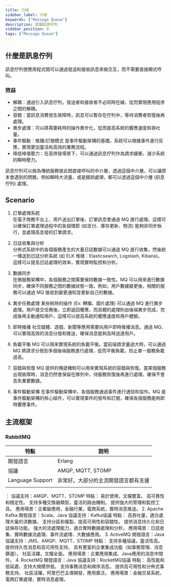 ```yaml
---
title: 介紹
sidebar_label: 介紹
keywords: ["Message Queue"]
description: 認識訊息佇列
sidebar_position: 0
tags: ["Message Queue"]
---
```


## 什麼是訊息佇列

訊息佇列使應用程式間可以通過發送和接收訊息來做交互，而不需要直接顯式呼叫。

### 效益

- 解耦：通過引入訊息佇列，發送者和接收者不必同時在線，從而實現應用程序之間的解耦。
- 容錯：當訊息消費發生故障時，訊息可以暫存在佇列中，等待消費者恢復後再處理。
- 異步處理：可以將需要耗時的操作異步化，從而提高系統的響應速度和吞吐量。
- 事件驅動：推播/訂閱模式 是事件驅動架構的基礎。系統可以根據事件進行反應，實現更加靈活和高效的業務流程。
- 降低峰值壓力：在高併發場景下，可以通過訊息佇列作為請求緩衝，減少系統的瞬時壓力。

訊息佇列可以做為傳統服務彼此間直接呼叫的中介層，透過這個中介層，可以讓原本會遇到的問題，例如瞬時大流量，或是錯誤處理，都可以透過這個中介層 (訊息佇列) 處理。


## Scenario

1. 訂單處理系統  
在電子商務平台上，用戶送出訂單後，訂單訊息會通過 MQ 進行處理。這樣可以確保訂單處理過程中的各個環節 (如支付、庫存更新、物流) 能夠非同步執行，並處理高並發的訂單請求。

2. 日誌收集與分析  
分佈式系統中的各個服務產生的大量日誌數據可以通過 MQ 進行收集，然後統一傳送到日誌分析系統 (如 ELK 堆棧：Elasticsearch, Logstash, Kibana)。這樣可以提高日誌處理的效率，實現實時監控和分析。

3. 數據同步  
在微服務架構中，各個服務之間需要保持數據一致性。MQ 可以用來進行數據同步，確保不同服務之間的數據狀態一致。例如，用戶數據變更後，相關的服務可以通過 MQ 接收到變更通知並更新自己的數據。

4. 異步任務處理
某些耗時的操作 (Ex: 轉檔、圖片處理) 可以通過 MQ 進行異步處理。用戶提交任務後，立即返回響應，而具體的處理則由後端異步完成，完成後再主動通知用戶，這樣可以提高系統的響應速度和用戶體驗。

5. 即時推播
社交媒體、遊戲、新聞等應用需要向用戶即時推播消息。通過 MQ，可以實現高效的消息分發和推送，確保消息能夠及時送達用戶。

7. 負載平衡
MQ 可以用來實現系統的負載平衡。當前端請求量過大時，可以通過 MQ 將請求分發到多個後端服務進行處理，從而平衡負載，防止單一服務負載過高。

8. 容錯與恢復
MQ 提供的傳遞機制可以用來實現系統的容錯與恢復。當某個服務出現故障時，消息仍然會保留在隊列中，待服務恢復後再進行處理，確保不會丟失重要數據。

9. 事件驅動架構
在事件驅動架構中，各個服務通過事件進行通信和協作。MQ 是事件驅動架構的核心組件，可以實現事件的發布和訂閱，確保各個服務能夠即時響應事件。

## 主流框架

### RabbitMQ

| 特點             | 說明                                 |
| ---------------- | ------------------------------------ |
| 開發語言         | Erlang                               |
| 協議             | AMQP, MQTT, STOMP                    |
| Language Support | 非常好。大部分的主流開發語言都有支援 |
|                  |                                      |

：
協議支持：AMQP、MQTT、STOMP
特點：
易於使用，文檔豐富。
高可靠性和穩定性。
支持多種交換器類型，靈活的路由機制。
提供強大的管理和監控工具。
應用場景：企業級應用，金融行業，電商系統，實時消息推送。
2. Apache Kafka
開發語言：Scala、Java
協議支持：Kafka協議
特點：
高吞吐量，適合處理大量的流數據。
支持分區和複製，提高可用性和容錯性。
提供消息持久化和日誌保存功能。
強大的流處理能力，適合實時數據處理和分析。
應用場景：日誌收集、實時數據流處理、事件流處理、大數據應用。
3. ActiveMQ
開發語言：Java
協議支持：JMS、AMQP、MQTT、STOMP
特點：
支持多種協議，靈活性高。
提供持久性消息和高可用性支持。
具有豐富的企業集成功能（如事務管理、消息篩選）。
社區活躍，文檔全面。
應用場景：企業應用集成、Java應用的消息中間件。
4. RocketMQ
開發語言：Java
協議支持：RocketMQ協議
特點：
高性能和低延遲，支持大規模併發。
支持事務消息和順序消息。
提供高可用性和分佈式事務支持。
社區活躍，阿里巴巴主導開發，應用廣泛。
應用場景：金融交易系統，電商訂單處理，實時消息處理。

